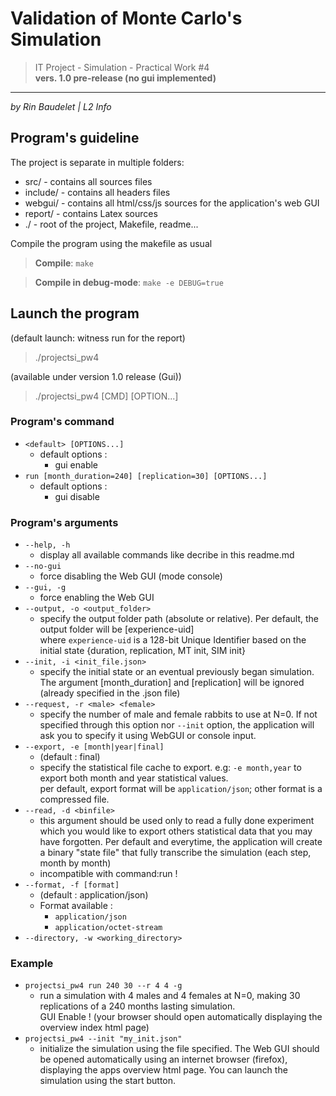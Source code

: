 # Validation of Monte Carlo's Simulation #
> IT Project - Simulation - Practical Work #4 <br/>
>**vers. 1.0 pre-release (no gui implemented)**
* * *
*by Rin Baudelet | L2 Info* <br/>

## Program's guideline
The project is separate in multiple folders:
- src/ - contains all sources files
- include/ - contains all headers files
- webgui/ - contains all html/css/js sources for the application's web GUI
- report/ - contains Latex sources
- ./ - root of the project, Makefile, readme...

Compile the program using the makefile as usual
> **Compile**: `make`

> **Compile in debug-mode**: `make -e DEBUG=true`


## Launch the program
(default launch: witness run for the report)
> ./projectsi_pw4

(available under version 1.0 release (Gui))
> ./projectsi_pw4 [CMD] [OPTION...]

 
### Program's command
- `<default> [OPTIONS...]`
  - default options :
      - gui enable
- `run [month_duration=240] [replication=30] [OPTIONS...]`
  - default options :
    - gui disable
### Program's arguments
- `--help, -h`
  - display all available commands like decribe in this readme.md
- `--no-gui`
  - force disabling the Web GUI (mode console)
- `--gui, -g`
  - force enabling the Web GUI
- `--output, -o <output_folder>`
  - specify the output folder path (absolute or relative). Per default, the output folder will be [experience-uid] <br/> where `experience-uid` is a 128-bit Unique Identifier based on the initial state {duration, replication, MT init, SIM init}
- `--init, -i <init_file.json>`
  - specify the initial state or an eventual previously began simulation. <br/> The argument [month_duration] and [replication] will be ignored (already specified in the .json file)
- `--request, -r <male> <female>`
  - specify the number of male and female rabbits to use at N=0. If not specified through this option nor `--init` option, the application will ask you to specify it using WebGUI or console input.
- `--export, -e [month|year|final]`
  - (default : final)
  - specify the statistical file cache to export. e.g: `-e month,year` to export both month and year statistical values. <br/>per default, export format will be `application/json`; other format is a compressed file.
- `--read, -d <binfile>`
  - this argument should be used only to read a fully done experiment which you would like to export others statistical data that you may have forgotten. Per default and everytime, the application will create a binary "state file" that fully transcribe the simulation (each step, month by month)
  - incompatible with command:run !
- `--format, -f [format]` 
  - (default : application/json)
  - Format available :
    - `application/json`
    - `application/octet-stream`
- `--directory, -w <working_directory>`

### Example
- `projectsi_pw4 run 240 30 --r 4 4 -g`
  - run a simulation with 4 males and 4 females at N=0, making 30 replications of a 240 months lasting simulation. <br/> GUI Enable ! (your browser should open automatically displaying the overview index html page)
- `projectsi_pw4 --init "my_init.json"`
  - initialize the simulation using the file specified. The Web GUI should be opened automatically using an internet browser (firefox), displaying the apps overview html page. You can launch the simulation using the start button. 